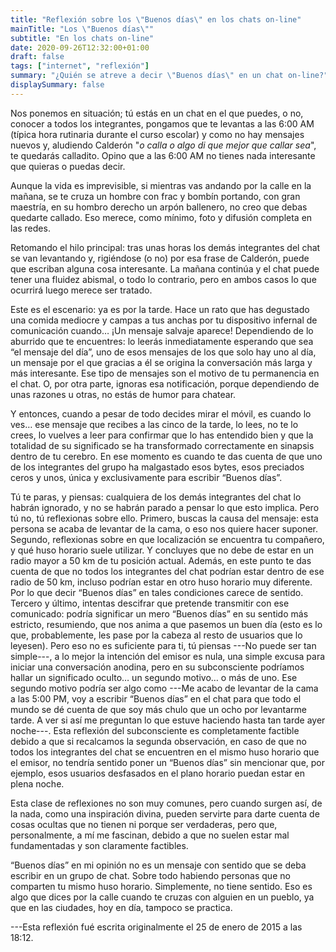 ```yaml
---
title: "Reflexión sobre los \"Buenos días\" en los chats on-line"
mainTitle: "Los \"Buenos días\""
subtitle: "En los chats on-line"
date: 2020-09-26T12:32:00+01:00
draft: false
tags: ["internet", "reflexión"]
summary: "¿Quién se atreve a decir \"Buenos días\" en un chat on-line?"
displaySummary: false
---
```


Nos ponemos en situación; tú estás en un chat en el que puedes, o no, conocer a todos los integrantes, pongamos que te levantas a las 6:00 AM (típica hora rutinaria durante el curso escolar) y como no hay mensajes nuevos y, aludiendo Calderón "_o calla o algo di que mejor que callar sea_", te quedarás calladito. Opino que a las 6:00 AM no tienes nada interesante que quieras o puedas decir.

Aunque la vida es imprevisible, si mientras vas andando por la calle en la mañana, se te cruza un hombre con frac y bombín portando,  con gran maestría, en su hombro derecho un arpón ballenero, no creo que debas quedarte callado. Eso merece, como mínimo, foto y difusión completa en las redes.

Retomando el hilo principal: tras unas horas los demás integrantes del chat se van levantando y, rigiéndose (o no) por esa frase de Calderón, puede que escriban alguna cosa interesante. La mañana continúa y el chat puede tener una fluidez abismal, o todo lo contrario, pero en ambos casos lo que ocurrirá luego merece ser tratado.

Este es el escenario: ya es por la tarde. Hace un rato que has degustado una comida mediocre y campas a tus anchas por tu dispositivo infernal de comunicación cuando… ¡Un mensaje salvaje aparece! Dependiendo de lo aburrido que te encuentres: lo leerás inmediatamente esperando que sea “el mensaje del día”, uno de esos mensajes de los que solo hay uno al día, un mensaje por el que gracias a él se origina la conversación más larga y más interesante. Ese tipo de mensajes son el motivo de tu permanencia en el chat. O, por otra parte, ignoras esa notificación, porque dependiendo de unas razones u otras, no estás de humor para chatear.

Y entonces, cuando a pesar de todo decides mirar el móvil, es cuando lo ves… ese mensaje que recibes a las cinco de la tarde, lo lees, no te lo crees, lo vuelves a leer para confirmar que lo has entendido bien y que la totalidad de su significado se ha transformado correctamente en sinapsis dentro de tu cerebro. En ese momento es cuando te das cuenta de que uno de los integrantes del grupo ha malgastado esos bytes, esos preciados ceros y unos, única y exclusivamente para escribir “Buenos días”.

Tú te paras, y piensas: cualquiera de los demás integrantes del chat lo habrán ignorado, y no se habrán parado a pensar lo que esto implica. Pero tú no, tú reflexionas sobre ello. Primero, buscas la causa del mensaje: esta persona se acaba de levantar de la cama, o eso nos quiere hacer suponer. Segundo, reflexionas sobre en que localización se encuentra tu compañero, y qué huso horario suele utilizar. Y concluyes que no debe de estar en un radio mayor a 50 km de tu posición actual. Además, en este punto te das cuenta de que no todos los integrantes del chat podrían estar dentro de ese radio de 50 km, incluso podrían estar en otro huso horario muy diferente. Por lo que decir “Buenos días” en tales condiciones carece de sentido. Tercero y último, intentas descifrar que pretende transmitir con ese comunicado: podría significar un mero “Buenos días” en su sentido más estricto, resumiendo, que nos anima a que pasemos un buen día (esto es lo que, probablemente, les pase por la cabeza al resto de usuarios que lo leyesen). Pero eso no es suficiente para ti, tú piensas ---No puede ser tan simple---, a lo mejor la intención del emisor es nula, una simple excusa para iniciar una conversación anodina, pero en su subconsciente podríamos hallar un significado oculto… un segundo motivo… o más de uno. Ese segundo motivo podría ser algo como ---Me acabo de levantar de la cama a las 5:00 PM, voy a escribir “Buenos días” en el chat para que todo el mundo se dé cuenta de que soy más chulo que un ocho por levantarme tarde. A ver si así me preguntan lo que estuve haciendo hasta tan tarde ayer noche---. Esta reflexión del subconsciente es completamente factible debido a que si recalcamos la segunda observación, en caso de que no todos los integrantes del chat se encuentren en el mismo huso horario que el emisor, no tendría sentido poner un “Buenos días” sin mencionar que, por ejemplo, esos usuarios desfasados en el plano horario puedan estar en plena noche.

Esta clase de reflexiones no son muy comunes, pero cuando surgen así, de la nada, como una inspiración divina, pueden servirte para darte cuenta de cosas ocultas que no tienen ni porque ser verdaderas, pero que, personalmente, a mí me fascinan, debido a que no suelen estar mal fundamentadas y son claramente factibles.

“Buenos días” en mi opinión no es un mensaje con sentido que se deba escribir en un grupo de chat. Sobre todo habiendo personas que no comparten tu mismo huso horario. Simplemente, no tiene sentido. Eso es algo que dices por la calle cuando te cruzas con alguien en un pueblo, ya que en las ciudades, hoy en día, tampoco se practica.

---Esta reflexión fué escrita originalmente el 25 de enero de 2015 a las 18:12.
